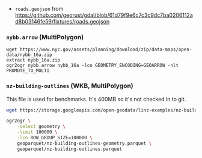 
- `roads.geojson` from https://github.com/georust/gdal/blob/61d79f9e6c7c3c9dc7ba0206112ad8b03146fe59/fixtures/roads.geojson

### `nybb.arrow` (MultiPolygon)

```
wget https://www.nyc.gov/assets/planning/download/zip/data-maps/open-data/nybb_16a.zip
extract nybb_16a.zip
ogr2ogr nybb.arrow nybb_16a -lco GEOMETRY_ENCODING=GEOARROW -nlt PROMOTE_TO_MULTI
```

### `nz-building-outlines` (WKB, MultiPolygon)

This file is used for benchmarks. It's 400MB so it's not checked in to git.

```bash
wget https://storage.googleapis.com/open-geodata/linz-examples/nz-building-outlines.parquet -P geoparquet/

ogr2ogr \
    -select geometry \
    -limit 100000 \
    -lco ROW_GROUP_SIZE=100000 \
    geoparquet/nz-building-outlines-geometry.parquet \
    geoparquet/nz-building-outlines.parquet
```
